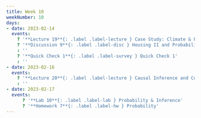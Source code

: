 ```yaml
---
title: Week 10
weekNumber: 10
days:
- date: 2023-02-14
  events:
    ? '**Lecture 19**{: .label .label-lecture } Case Study: Climate & Physical Data'
    ? '**Discussion 9**{: .label .label-disc } Housing II and Probability I' 
    : ''
    ? '**Quick Check 1**{: .label .label-survey } Quick Check 1'
    : ''
- date: 2023-02-16
  events:
    ? '**Lecture 20**{: .label .label-lecture } Causal Inference and Confounding'
    : ''
- date: 2023-02-17
  events:
      ? '**Lab 10**{: .label .label-lab } Probability & Inference'
      ? '**Homework 7**{: .label .label-hw } Probability'
---
```

